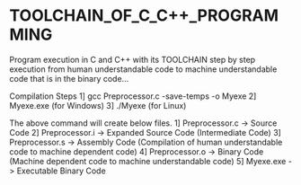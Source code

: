 # TOOLCHAIN_OF_C_C++_PROGRAMMING
Program execution in C and C++ with its TOOLCHAIN step by step execution from human understandable code to machine understandable code that is in the binary code...

Compilation Steps
1] gcc Preprocessor.c -save-temps -o Myexe
2] Myexe.exe  (for Windows)
3] ./Myexe    (for Linux)

The above command will create below files.
1] Preprocessor.c  ->  Source Code
2] Preprocessor.i  ->  Expanded Source Code     (Intermediate Code)
3] Preprocessor.s  ->  Assembly Code            (Compilation of human understandable code to machine dependent code)
4] Preprocessor.o  ->  Binary Code              (Machine dependent code to machine understandable code)
5] Myexe.exe       ->  Executable Binary Code
